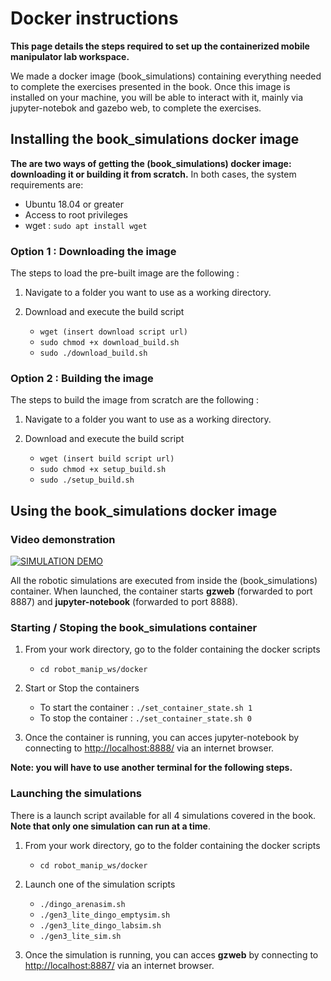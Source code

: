 # Docker instructions

**This page details the steps required to set up the containerized mobile manipulator lab workspace.**

We made a docker image (book_simulations) containing everything needed to complete the exercises presented in the book. Once this image is installed on your machine, you will be able to interact with it, mainly via jupyter-notebok and gazebo web, to complete the exercises.

## Installing the book_simulations docker image

**The are two ways of getting the (book_simulations) docker image: downloading it or building it from scratch.** In both cases, the system requirements are: 
* Ubuntu 18.04 or greater
* Access to root privileges
* wget : `sudo apt install wget`

### Option 1 : Downloading the image

The steps to load the pre-built image are the following : 

1. Navigate to a folder you want to use as a working directory.

2. Download and execute the build script 
    - `wget (insert download script url)`
    - `sudo chmod +x download_build.sh`
    - `sudo ./download_build.sh`

### Option 2 : Building the image

The steps to build the image from scratch are the following :

1. Navigate to a folder you want to use as a working directory.

2. Download and execute the build script 
    - `wget (insert build script url)`
    - `sudo chmod +x setup_build.sh`
    - `sudo ./setup_build.sh`

## Using the book_simulations docker image

### Video demonstration

[![SIMULATION DEMO](https://i.ytimg.com/vi/1AwXbDujScw/maxresdefault.jpg)](https://www.youtube.com/watch?v=1AwXbDujScw&ab_channel=davidolivier)

All the robotic simulations are executed from inside the (book_simulations) container. When launched, the container starts **gzweb** (forwarded to port 8887) and **jupyter-notebook** (forwarded to port 8888).

### Starting / Stoping the book_simulations container

1. From your work directory, go to the folder containing the docker scripts
    - `cd robot_manip_ws/docker`

2. Start or Stop the containers
    - To start the container : `./set_container_state.sh 1`
    - To stop the container : `./set_container_state.sh 0`

3. Once the container is running, you can acces jupyter-notebook by connecting to [http://localhost:8888/](http://localhost:8888/) via an internet browser.

**Note: you will have to use another terminal for the following steps.**

### Launching the simulations

There is a launch script available for all 4 simulations covered in the book. **Note that only one simulation can run at a time**. 

1. From your work directory, go to the folder containing the docker scripts
    - `cd robot_manip_ws/docker`

2. Launch one of the simulation scripts
    * `./dingo_arenasim.sh`
    * `./gen3_lite_dingo_emptysim.sh`
    * `./gen3_lite_dingo_labsim.sh`
    * `./gen3_lite_sim.sh`

3. Once the simulation is running, you can acces **gzweb** by connecting to [http://localhost:8887/](http://localhost:8887/) via an internet browser.